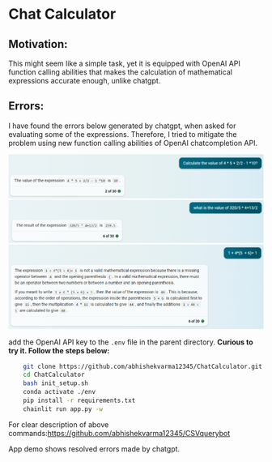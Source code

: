 # Chat Calculator

## Motivation:
This might seem like a simple task, yet it is equipped with OpenAI API function calling abilities that makes the calculation of mathematical expressions accurate enough, unlike chatgpt.

## Errors:
I have found the errors below generated by chatgpt, when asked for evaluating some of the expressions. Therefore, I tried to mitigate the problem using new function calling abilities of OpenAI chatcompletion API.

![Error1](assets/exp_eval_chatgpt.PNG)
![Error2](assets/another_exp.PNG)
![Error3](assets/mistake.PNG)

add the OpenAI API key to the `.env` file in the parent directory.
**Curious to try it. Follow the steps below:**
```bash
    git clone https://github.com/abhishekvarma12345/ChatCalculator.git
    cd ChatCalculator
    bash init_setup.sh
    conda activate ./env
    pip install -r requirements.txt
    chainlit run app.py -w
```

For clear description of above commands:https://github.com/abhishekvarma12345/CSVquerybot

App demo shows resolved errors made by chatgpt.


